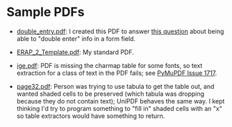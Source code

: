 # Sample PDFs

- [double_entry.pdf](.pdfs/double_entry.pdf): I created this PDF to answer [this question](https://graphicdesign.stackexchange.com/q/157066/174346) about being able to "double enter" info in a form field.

- [ERAP_2_Template.pdf](.pdfs/ERAP_2_Template.pdf): My standard PDF.

- [ige.pdf](.pdfs/ige.pdf): PDF is missing the charmap table for some fonts, so text extraction for a class of text in the PDF fails; see [PyMuPDF Issue 1717](https://github.com/pymupdf/PyMuPDF/issues/1717#issuecomment-1137621530).

- [page32.pdf](.pdfs/page32.pdf): Person was trying to use tabula to get the table out, and wanted shaded cells to be preserved (which tabula was dropping because they do not contain text); UniPDF behaves the same way.  I kept thinking I'd try to program something to "fill in" shaded cells with an "x" so table extractors would have something to return.